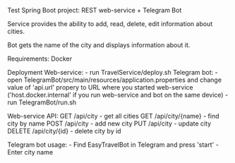 Test Spring Boot project: REST web-service + Telegram Bot

Service provides the ability to add, read, delete, edit information about cities.

Bot gets the name of the city and displays information about it.

Requirements:
	Docker

Deployment
	Web-service: 
		- run TravelService/deploy.sh 
	Telegram bot: 
		- open TelegramBot/src/main/resources/application.properties and change value of 'api.url' propery to URL where you started web-service ('host.docker.internal' if you run web-service and bot on the same device)
		- run  TelegramBot/run.sh

Web-service API:
	GET /api/city - get all cities
	GET /api/city/{name} - find city by name
	POST /api/city - add new city
	PUT /api/city - update city
	DELETE /api/city/{id} - delete city by id

Telegram bot usage:
	- Find EasyTravelBot in Telegram and press 'start'
	- Enter city name 